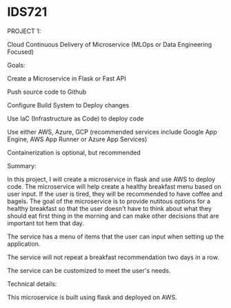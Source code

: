 # IDS721


PROJECT 1:

Cloud Continuous Delivery of Microservice (MLOps or Data Engineering Focused)

Goals:

Create a Microservice in Flask or Fast API

Push source code to Github

Configure Build System to Deploy changes

Use IaC (Infrastructure as Code) to deploy code

Use either AWS, Azure, GCP (recommended services include Google App Engine, AWS App Runner or Azure App Services)

Containerization is optional, but recommended



Summary:

In this project, I will create a microservice in flask and use AWS to deploy code. The microservice will help create a healthy breakfast menu based on user input. If the user is tired, they will be recommended to have coffee and bagels. The goal of the microservice is to provide nutitous options for a healthy breakfast so that the user doesn't have to think about what they should eat first thing in the morning and can make other decisions that are important tot hem that day. 

The service has a menu of items that the user can input when setting up the application. 

The service will not repeat a breakfast recommendation two days in a row.

The service can be customized to meet the user's needs. 


Technical details:

This microservice is built using flask and deployed on AWS. 




